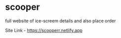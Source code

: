 # scooper
full website of ice-screem details and also place order

Site Link - https://scooperr.netlify.app
